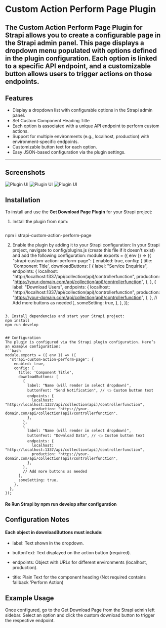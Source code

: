 # Custom Action Perform Page Plugin

The Custom Action Perform Page Plugin for Strapi allows you to create a configurable page in the Strapi admin panel. This page displays a dropdown menu populated with options defined in the plugin configuration. Each option is linked to a specific API endpoint, and a customizable button allows users to trigger actions on those endpoints.
---

## Features

- Display a dropdown list with configurable options in the Strapi admin panel.
- Set Custom Component Heading Title
- Each option is associated with a unique API endpoint to perform custom actions.
- Support for multiple environments (e.g., localhost, production) with environment-specific endpoints.
- Customizable button text for each option.
- Easy JSON-based configuration via the plugin settings.

---

## Screenshots
![Plugin UI](https://res.cloudinary.com/ddo593vrk/image/upload/v1746271626/wdjdznpxhjpfpe3ku409.png)
![Plugin UI](https://res.cloudinary.com/ddo593vrk/image/upload/v1746271931/ht3avvug6gw6x1v3d9hh.png)
![Plugin UI](https://res.cloudinary.com/ddo593vrk/image/upload/v1746272093/azrerajovpe6hzzouakt.png)


## Installation

To install and use the **Get Download Page Plugin** for your Strapi project:

1. Install the plugin from npm:

   ```bash
  npm i strapi-custom-action-perform-page

2. Enable the plugin by adding it to your Strapi configuration:
In your Strapi project, navigate to config/plugins.js (create this file if it doesn't exist) and add the following configuration:
module.exports = ({ env }) => ({
  "strapi-custom-action-perform-page": {
    enabled: true,
    config: {
      title: 'Component Title',
      downloadButtons: [
        {
          label: "Service Enquiries",
          endpoints: {
            localhost: "http://localhost:1337/api/collection(api)/controllerfunction",
            production: "https://your-domain.com/api/collection(api)/controllerfunction",
          },
        },
        {
          label: "Download Users",
          endpoints: {
             localhost: "http://localhost:1337/api/collection(api)/controllerfunction",
            production: "https://your-domain.com/api/collection(api)/controllerfunction",
          },
        },
        // Add more buttons as needed
      ],
      someSetting: true,
    },
  },
});
```

3. Install dependencies and start your Strapi project:
npm install
npm run develop


## Configuration
The plugin is configured via the Strapi plugin configuration. Here’s an example configuration:
```bash
module.exports = ({ env }) => ({
  "strapi-custom-action-perform-page": {
    enabled: true,
    config: {
      title: 'Component Title',
      downloadButtons: [
        {
          label: "Name (will render in select dropdown)",
          buttonText: "Send Notification", // 👈 Custom button text
          endpoints: {
            localhost: "http://localhost:1337/api/collection(api)/controllerfunction",
            production: "https://your-domain.com/api/collection(api)/controllerfunction",
          },
        },
        {
          label: "Name (will render in select dropdown)",
          buttonText: "Download Data", // 👈 Custom button text
          endpoints: {
            localhost: "http://localhost:1337/api/collection(api)/controllerfunction",
            production: "https://your-domain.com/api/collection(api)/controllerfunction",
          },
        },
        // Add more buttons as needed
      ],
      someSetting: true,
    },
  },
});
```

#### Re Run Strapi by npm run develop after configuration

## Configuration Notes
#### Each object in downloadButtons must include:

- label: Text shown in the dropdown.

- buttonText: Text displayed on the action button (required).

- endpoints: Object with URLs for different environments (localhost, production).

- title: Plain Text for the component heading (Not required contains fallback 'Perform Action) 

## Example Usage
Once configured, go to the Get Download Page from the Strapi admin left sidebar. Select an option and click the custom download button to trigger the respective endpoint.

